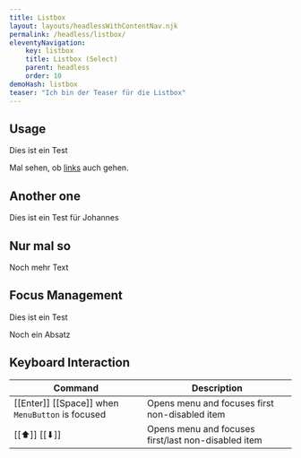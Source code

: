 ```yaml
---
title: Listbox 
layout: layouts/headlessWithContentNav.njk 
permalink: /headless/listbox/ 
eleventyNavigation:
    key: listbox
    title: Listbox (Select)
    parent: headless 
    order: 10 
demoHash: listbox 
teaser: "Ich bin der Teaser für die Listbox"
---
```


## Usage

Dies ist ein Test

Mal sehen, ob [links](http://google.com) auch gehen.

## Another one

Dies ist ein Test für Johannes

## Nur mal so

Noch mehr Text


## Focus Management

Dies ist ein Test

Noch ein Absatz

## Keyboard Interaction

| Command                                           | Description                                       |
|---------------------------------------------------|---------------------------------------------------|
| [[Enter]] [[Space]] when `MenuButton` is focused  | Opens menu and focuses first non-disabled item    |
| [[⬆︎]] [[⬇]] ︎                                    | Opens menu and focuses first/last non-disabled item |
